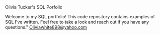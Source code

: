 Olivia Tucker's SQL Porfolio 

Welcome to my SQL portfolio! This code repository contains examples of SQL I've written. Feel free to take a look and reach out if you have any questions."
Oliviawhite898@yahoo.com
